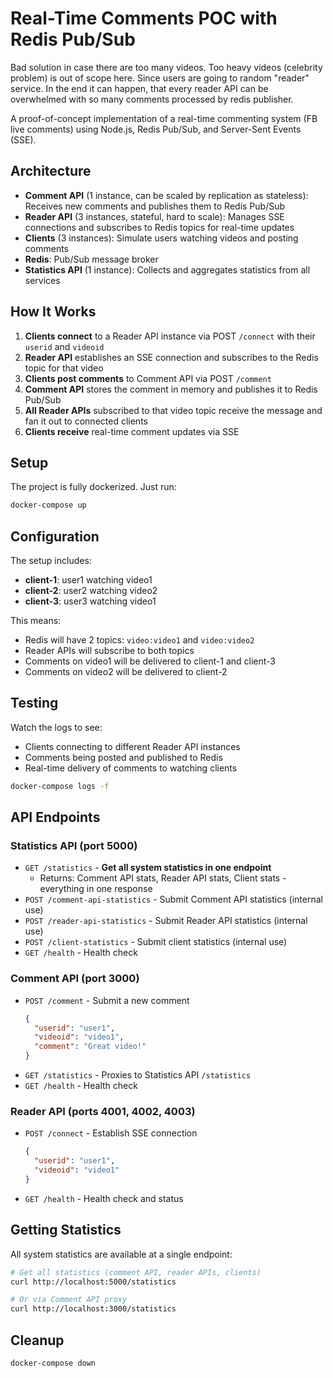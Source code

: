 # Real-Time Comments POC with Redis Pub/Sub

Bad solution in case there are too many videos. Too heavy videos (celebrity problem) is out of scope here.
Since users are going to random "reader" service. In the end it can happen, that every reader API can be overwhelmed with so many comments processed by redis publisher.

A proof-of-concept implementation of a real-time commenting system (FB live comments) using Node.js, Redis Pub/Sub, and Server-Sent Events (SSE).

## Architecture

- **Comment API** (1 instance, can be scaled by replication as stateless): Receives new comments and publishes them to Redis Pub/Sub
- **Reader API** (3 instances, stateful, hard to scale): Manages SSE connections and subscribes to Redis topics for real-time updates
- **Clients** (3 instances): Simulate users watching videos and posting comments
- **Redis**: Pub/Sub message broker
- **Statistics API** (1 instance): Collects and aggregates statistics from all services

## How It Works

1. **Clients connect** to a Reader API instance via POST `/connect` with their `userid` and `videoid`
2. **Reader API** establishes an SSE connection and subscribes to the Redis topic for that video
3. **Clients post comments** to Comment API via POST `/comment`
4. **Comment API** stores the comment in memory and publishes it to Redis Pub/Sub
5. **All Reader APIs** subscribed to that video topic receive the message and fan it out to connected clients
6. **Clients receive** real-time comment updates via SSE

## Setup

The project is fully dockerized. Just run:

```bash
docker-compose up
```

## Configuration

The setup includes:
- **client-1**: user1 watching video1
- **client-2**: user2 watching video2  
- **client-3**: user3 watching video1

This means:
- Redis will have 2 topics: `video:video1` and `video:video2`
- Reader APIs will subscribe to both topics
- Comments on video1 will be delivered to client-1 and client-3
- Comments on video2 will be delivered to client-2

## Testing

Watch the logs to see:
- Clients connecting to different Reader API instances
- Comments being posted and published to Redis
- Real-time delivery of comments to watching clients

```bash
docker-compose logs -f
```

## API Endpoints

### Statistics API (port 5000)
- `GET /statistics` - **Get all system statistics in one endpoint**
  - Returns: Comment API stats, Reader API stats, Client stats - everything in one response
- `POST /comment-api-statistics` - Submit Comment API statistics (internal use)
- `POST /reader-api-statistics` - Submit Reader API statistics (internal use)
- `POST /client-statistics` - Submit client statistics (internal use)
- `GET /health` - Health check

### Comment API (port 3000)
- `POST /comment` - Submit a new comment
  ```json
  {
    "userid": "user1",
    "videoid": "video1", 
    "comment": "Great video!"
  }
  ```
- `GET /statistics` - Proxies to Statistics API `/statistics`
- `GET /health` - Health check

### Reader API (ports 4001, 4002, 4003)
- `POST /connect` - Establish SSE connection
  ```json
  {
    "userid": "user1",
    "videoid": "video1"
  }
  ```
- `GET /health` - Health check and status

## Getting Statistics

All system statistics are available at a single endpoint:

```bash
# Get all statistics (comment API, reader APIs, clients)
curl http://localhost:5000/statistics

# Or via Comment API proxy
curl http://localhost:3000/statistics
```

## Cleanup

```bash
docker-compose down
```
